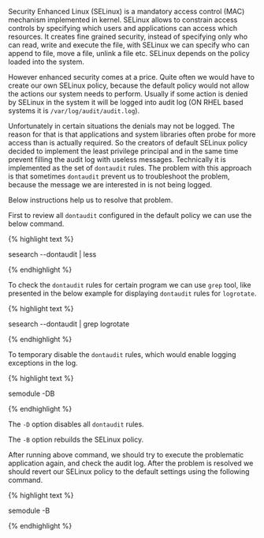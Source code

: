 Security Enhanced Linux (SELinux) is a mandatory access control (MAC) mechanism implemented in kernel. SELinux allows to constrain access controls by specifying which users and applications can access which resources. It creates fine grained security, instead of specifying only who can read, write and execute the file, with SELinux we can specify who can append to file, move a file, unlink a file etc. SELinux depends on the policy loaded into the system.


However enhanced security comes at a price. Quite often we would have to create our own SELinux policy, because the default policy would not allow the actions our system needs to perform. Usually if some action is denied by SELinux in the system it will be logged into audit log (ON RHEL based systems it is ```/var/log/audit/audit.log```).

Unfortunately in certain situations the denials may not be logged. The reason for that is that applications and system libraries often probe for more access than is actually required. So the creators of default SELinux policy decided to implement the least privilege principal and in the same time prevent filling the audit log with useless messages. Technically it is implemented as the set of ```dontaudit``` rules. The problem with this approach is that sometimes ```dontaudit``` prevent us to troubleshoot the problem, because the message we are interested in is not being logged.

Below instructions help us to resolve that problem.

First to review all ```dontaudit``` configured in the default policy we can use the below command.

{% highlight text %}

sesearch --dontaudit | less

{% endhighlight %}


To check the ```dontaudit``` rules for certain program we can use ```grep``` tool, like presented in the below example for displaying ```dontaudit``` rules for ```logrotate```.

{% highlight text %}

sesearch --dontaudit | grep logrotate

{% endhighlight %}

To temporary disable the ```dontaudit``` rules, which would enable logging exceptions in the log.

{% highlight text %}

semodule -DB

{% endhighlight %}

The ```-D``` option disables all ```dontaudit``` rules.

The ```-B``` option rebuilds the SELinux policy.

After running above command, we should try to execute the problematic application again, and check the audit log. After the problem is resolved we should revert our SELinux policy to the default settings using the following command.


{% highlight text %}

semodule -B

{% endhighlight %}
